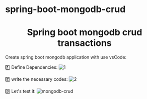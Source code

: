 # spring-boot-mongodb-crud
<h1 align="center">Spring boot mongodb crud transactions</h1>

Create spring boot mongodb application with use vsCode:

1️⃣ Define Dependencies:
![1](https://user-images.githubusercontent.com/56650527/99155451-1ce53f00-26c9-11eb-943e-3cfe203fb0e7.png)

2️⃣ write the necessary codes:
![2](https://user-images.githubusercontent.com/56650527/99155465-2ec6e200-26c9-11eb-833d-57f830780aa5.png)

3️⃣ Let's test it:
![mongodb-crud](https://user-images.githubusercontent.com/56650527/99194071-4e740e00-278e-11eb-9ba8-3f58f111b735.gif)
